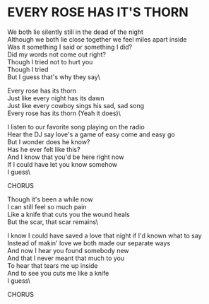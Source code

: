 # EVERY ROSE HAS IT'S THORN

We both lie silently still in the dead of the night\
Although we both lie close together we feel miles apart inside\
Was it something I said or something I did?\
Did my words not come out right?\
Though I tried not to hurt you\
Though I tried\
But I guess that's why they say\

Every rose has its thorn\
Just like every night has its dawn\
Just like every cowboy sings his sad, sad song\
Every rose has its thorn (Yeah it does)\

I listen to our favorite song playing on the radio\
Hear the DJ say love's a game of easy come and easy go\
But I wonder does he know?\
Has he ever felt like this?\
And I know that you'd be here right now\
If I could have let you know somehow\
I guess\

CHORUS

Though it's been a while now\
I can still feel so much pain\
Like a knife that cuts you the wound heals\
But the scar, that scar remains\

I know I could have saved a love that night if I'd known what to say\
Instead of makin' love we both made our separate ways\
And now I hear you found somebody new\
And that I never meant that much to you\
To hear that tears me up inside\
And to see you cuts me like a knife\
I guess\

CHORUS